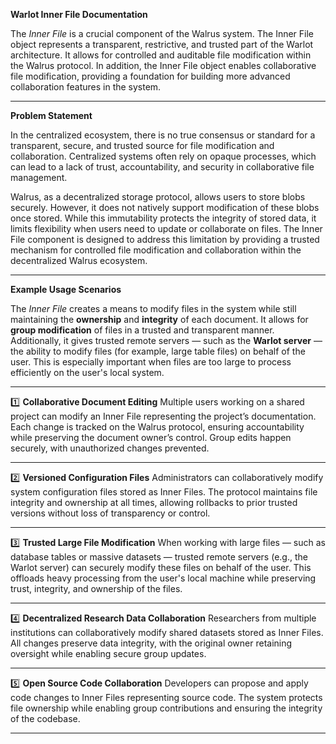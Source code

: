 **Warlot Inner File Documentation**

The _Inner File_ is a crucial component of the Walrus system. The Inner File object represents a transparent, restrictive, and trusted part of the Warlot architecture. It allows for controlled and auditable file modification within the Walrus protocol. In addition, the Inner File object enables collaborative file modification, providing a foundation for building more advanced collaboration features in the system.

---

**Problem Statement**

In the centralized ecosystem, there is no true consensus or standard for a transparent, secure, and trusted source for file modification and collaboration. Centralized systems often rely on opaque processes, which can lead to a lack of trust, accountability, and security in collaborative file management.

Walrus, as a decentralized storage protocol, allows users to store blobs securely. However, it does not natively support modification of these blobs once stored. While this immutability protects the integrity of stored data, it limits flexibility when users need to update or collaborate on files. The Inner File component is designed to address this limitation by providing a trusted mechanism for controlled file modification and collaboration within the decentralized Walrus ecosystem.

---

**Example Usage Scenarios**

The _Inner File_ creates a means to modify files in the system while still maintaining the **ownership** and **integrity** of each document. It allows for **group modification** of files in a trusted and transparent manner. Additionally, it gives trusted remote servers — such as the **Warlot server** — the ability to modify files (for example, large table files) on behalf of the user. This is especially important when files are too large to process efficiently on the user's local system.

---

1️⃣ **Collaborative Document Editing**
Multiple users working on a shared project can modify an Inner File representing the project’s documentation. Each change is tracked on the Walrus protocol, ensuring accountability while preserving the document owner’s control. Group edits happen securely, with unauthorized changes prevented.

---

2️⃣ **Versioned Configuration Files**
Administrators can collaboratively modify system configuration files stored as Inner Files. The protocol maintains file integrity and ownership at all times, allowing rollbacks to prior trusted versions without loss of transparency or control.

---

3️⃣ **Trusted Large File Modification**
When working with large files — such as database tables or massive datasets — trusted remote servers (e.g., the Warlot server) can securely modify these files on behalf of the user. This offloads heavy processing from the user's local machine while preserving trust, integrity, and ownership of the files.

---

4️⃣ **Decentralized Research Data Collaboration**
Researchers from multiple institutions can collaboratively modify shared datasets stored as Inner Files. All changes preserve data integrity, with the original owner retaining oversight while enabling secure group updates.

---

5️⃣ **Open Source Code Collaboration**
Developers can propose and apply code changes to Inner Files representing source code. The system protects file ownership while enabling group contributions and ensuring the integrity of the codebase.

---
